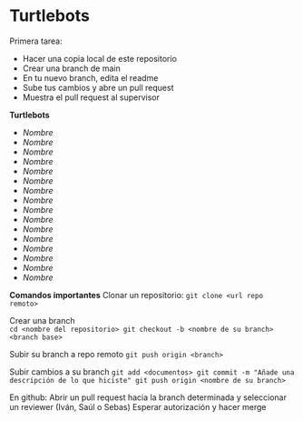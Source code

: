 # Turtlebots
Primera tarea:
  - Hacer una copia local de este repositorio
  - Crear una branch de main
  - En tu nuevo branch, edita el readme
  - Sube tus cambios y abre un pull request
  - Muestra el pull request al supervisor

**Turtlebots**
- _Nombre_
- _Nombre_
- _Nombre_
- _Nombre_
- _Nombre_
- _Nombre_
- _Nombre_
- _Nombre_
- _Nombre_
- _Nombre_
- _Nombre_
- _Nombre_
- _Nombre_
- _Nombre_
- _Nombre_
- _Nombre_

**Comandos importantes**
Clonar un repositorio: 
  `git clone <url repo remoto>`
  
Crear una branch  
  `cd <nombre del repositorio>
  git checkout -b <nombre de su branch> <branch base>`
  
Subir su branch a repo remoto
  `git push origin <branch>`
  
Subir cambios a su branch
  `git add <documentos>
  git commit -m "Añade una descripción de lo que hiciste"
  git push origin <nombre de su branch>`
  
En github:
  Abrir un pull request hacia la branch determinada y seleccionar un reviewer (Iván, Saúl o Sebas)
  Esperar autorización y hacer merge
  

